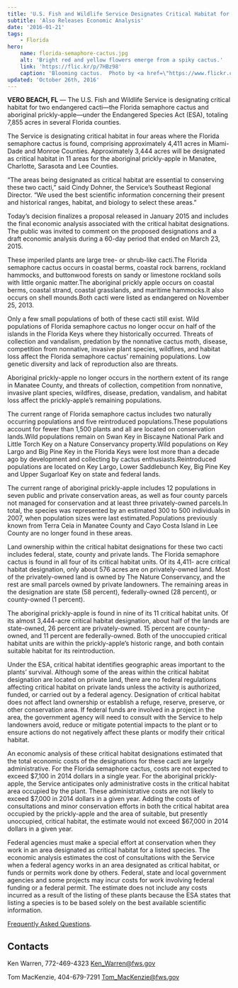 ```yaml
---
title: 'U.S. Fish and Wildlife Service Designates Critical Habitat for Two South Florida Cacti'
subtitle: 'Also Releases Economic Analysis'
date: '2016-01-21'
tags:
    - Florida
hero:
    name: florida-semaphore-cactus.jpg
    alt: 'Bright red and yellow flowers emerge from a spiky cactus.'
    link: 'https://flic.kr/p/7HBz98'
    caption: 'Blooming cactus.  Photo by <a href=\"https://www.flickr.com/photos/wiredwitch/\" target=\"_blank\">Ketzirah Lesser</a>, <a href=\"https://creativecommons.org/licenses/by-sa/2.0/\" target=\"_blank\">CC BY-SA 2.0</a>.'
updated: 'October 26th, 2016'
---
```


**VERO BEACH, FL** &mdash; The U.S. Fish and Wildlife Service is designating critical habitat for two endangered cacti—the Florida semaphore cactus and aboriginal prickly-apple—under the Endangered Species Act (ESA), totaling 7,855 acres in several Florida counties.

The Service is designating critical habitat in four areas where the Florida semaphore cactus is found, comprising approximately 4,411 acres in Miami-Dade and Monroe Counties.  Approximately 3,444 acres will be designated as critical habitat in 11 areas for the aboriginal prickly-apple in Manatee, Charlotte, Sarasota and Lee Counties.  

“The areas being designated as critical habitat are essential to conserving these two cacti,” said Cindy Dohner, the Service’s Southeast Regional Director.  “We used the best scientific information concerning their present and historical ranges, habitat, and biology to select these areas.”

Today’s decision finalizes a proposal released in January 2015 and includes the final economic analysis associated with the critical habitat designations. The public was invited to comment on the proposed designations and a draft economic analysis during a 60-day period that ended on March 23, 2015.

These imperiled plants are large tree- or shrub-like cacti.The Florida semaphore cactus occurs in coastal berms, coastal rock barrens, rockland hammocks, and buttonwood forests on sandy or limestone rockland soils with little organic matter.The aboriginal prickly apple occurs on coastal berms, coastal strand, coastal grasslands, and maritime hammocks.It also occurs on shell mounds.Both cacti were listed as endangered on November 25, 2013.

Only a few small populations of both of these cacti still exist.  Wild populations of Florida semaphore cactus no longer occur on half of the islands in the Florida Keys where they historically occurred.  Threats of collection and vandalism, predation by the nonnative cactus moth, disease, competition from nonnative, invasive plant species, wildfires, and habitat loss affect the Florida semaphore cactus’ remaining populations.  Low genetic diversity and lack of reproduction also are threats.

Aboriginal prickly-apple no longer occurs in the northern extent of its range in Manatee County, and threats of collection, competition from nonnative, invasive plant species, wildfires, disease, predation, vandalism, and habitat loss affect the prickly-apple’s remaining populations.

The current range of Florida semaphore cactus includes two naturally occurring populations and five reintroduced populations.These populations account for fewer than 1,500 plants and all are located on conservation lands.Wild populations remain on Swan Key in Biscayne National Park and Little Torch Key on a Nature Conservancy property.Wild populations on Key Largo and Big Pine Key in the Florida Keys were lost more than a decade ago by development and collecting by cactus enthusiasts.Reintroduced populations are located on Key Largo, Lower Saddlebunch Key, Big Pine Key and Upper Sugarloaf Key on state and federal lands.

The current range of aboriginal prickly-apple includes 12 populations in seven public and private conservation areas, as well as four county parcels not managed for conservation and at least three privately-owned parcels.In total, the species was represented by an estimated 300 to 500 individuals in 2007, when population sizes were last estimated.Populations previously known from Terra Ceia in Manatee County and Cayo Costa Island in Lee County are no longer found in these areas.

Land ownership within the critical habitat designations for these two cacti includes federal, state, county and private lands.  The Florida semaphore cactus is found in all four of its critical habitat units.  Of its 4,411- acre critical habitat designation, only about 576 acres are on privately-owned land.  Most of the privately-owned land is owned by The Nature Conservancy, and the rest are small parcels owned by private landowners.  The remaining areas in the designation are state (58 percent), federally-owned (28 percent), or county-owned (1 percent).

The aboriginal prickly-apple is found in nine of its 11 critical habitat units.  Of its almost 3,444-acre critical habitat designation, about half of the lands are state-owned, 26 percent are privately-owned. 15 percent are county-owned, and 11 percent are federally-owned.  Both of the unoccupied critical habitat units are within the prickly-apple’s historic range, and both contain suitable habitat for its reintroduction.

Under the ESA, critical habitat identifies geographic areas important to the plants’ survival.  Although some of the areas within the critical habitat designation are located on private land, there are no federal regulations affecting critical habitat on private lands unless the activity is authorized, funded, or carried out by a federal agency.  Designation of critical habitat does not affect land ownership or establish a refuge, reserve, preserve, or other conservation area.  If federal funds are involved in a project in the area, the government agency will need to consult with the Service to help landowners avoid, reduce or mitigate potential impacts to the plant or to ensure actions do not negatively affect these plants or modify their critical habitat.

An economic analysis of these critical habitat designations estimated that the total economic costs of the designations for these cacti are largely administrative.  For the Florida semaphore cactus, costs are not expected to exceed $7,100 in 2014 dollars in a single year.  For the aboriginal prickly-apple, the Service anticipates only administrative costs in the critical habitat area occupied by the plant.  These administrative costs are not likely to exceed $7,000 in 2014 dollars in a given year.  Adding the costs of consultations and minor conservation efforts in both the critical habitat area occupied by the prickly-apple and the area of suitable, but presently unoccupied, critical habitat, the estimate would not exceed $67,000 in 2014 dollars in a given year.

Federal agencies must make a special effort at conservation when they work in an area designated as critical habitat for a listed species.  The economic analysis estimates the cost of consultations with the Service when a federal agency works in an area designated as critical habitat, or funds or permits work done by others.  Federal, state and local government agencies and some projects may incur costs for work involving federal funding or a federal permit.  The estimate does not include any costs incurred as a result of the listing of these plants because the ESA states that listing a species is to be based solely on the best available scientific information.

[Frequently Asked Questions](http://fws.gov/southeast/news/pdf/two-south-florida-cacti-faqs.pdf).

## Contacts

Ken Warren,  772-469-4323
Ken_Warren@fws.gov

Tom MacKenzie, 404-679-7291
Tom_MacKenzie@fws.gov
